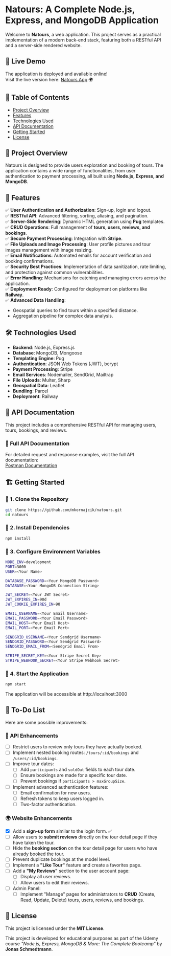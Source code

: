 # Natours: A Complete Node.js, Express, and MongoDB Application

Welcome to **Natours**, a web application. This project serves as a practical implementation of a modern back-end stack, featuring both a RESTful API and a server-side rendered website.

## 🚀 Live Demo

The application is deployed and available online!  
Visit the live version here: [Natours App](https://appnatours.up.railway.app/) 🌍  

## 📌 Table of Contents

- [Project Overview](#-project-overview)
- [Features](#-features)
- [Technologies Used](#%EF%B8%8F-technologies-used)
- [API Documentation](#-api-documentation)
- [Getting Started](#%EF%B8%8F-getting-started)
- [License](#-license)

## 📖 Project Overview

Natours is designed to provide users exploration and booking of tours. The application contains a wide range of functionalities, from user authentication to payment processing, all built using **Node.js, Express, and MongoDB**.

## 🚀 Features

✅ **User Authentication and Authorization**: Sign-up, login and logout.  
✅ **RESTful API**: Advanced filtering, sorting, aliasing, and pagination.  
✅ **Server-Side Rendering**: Dynamic HTML generation using **Pug** templates.  
✅ **CRUD Operations**: Full management of **tours, users, reviews, and bookings**.  
✅ **Secure Payment Processing**: Integration with **Stripe**.  
✅ **File Uploads and Image Processing**: User profile pictures and tour images management with image resizing.  
✅ **Email Notifications**: Automated emails for account verification and booking confirmations.  
✅ **Security Best Practices**: Implementation of data sanitization, rate limiting, and protection against common vulnerabilities.  
✅ **Error Handling**: Mechanisms for catching and managing errors across the application.  
✅ **Deployment Ready**: Configured for deployment on platforms like **Railway**.  
✅ **Advanced Data Handling**:
  - Geospatial queries to find tours within a specified distance.
  - Aggregation pipeline for complex data analysis.

## 🛠️ Technologies Used

- **Backend**: Node.js, Express.js
- **Database**: MongoDB, Mongoose
- **Templating Engine**: Pug
- **Authentication**: JSON Web Tokens (JWT), bcrypt
- **Payment Processing**: Stripe
- **Email Services**: Nodemailer, SendGrid, Mailtrap
- **File Uploads**: Multer, Sharp
- **Geospatial Data**: Leaflet
- **Bundling**: Parcel
- **Deployment**: Railway

## 📖 API Documentation

This project includes a comprehensive RESTful API for managing users, tours, bookings, and reviews.

### 🔗 Full API Documentation  
For detailed request and response examples, visit the full API documentation:  
[Postman Documentation](https://documenter.getpostman.com/view/35992979/2sAYQfDpCw)

## 🏗️ Getting Started

### 🔹 1. Clone the Repository
```bash
git clone https://github.com/mkornajcik/natours.git
cd natours
```
### 🔹 2. Install Dependencies
```bash
npm install
```
### 🔹 3. Configure Environment Variables
```bash
NODE_ENV=development
PORT=3000
USER=<Your Name>

DATABASE_PASSWORD=<Your MongoDB Password>
DATABASE=<Your MongoDB Connection String>

JWT_SECRET=<Your JWT Secret>
JWT_EXPIRES_IN=90d
JWT_COOKIE_EXPIRES_IN=90

EMAIL_USERNAME=<Your Email Username>
EMAIL_PASSWORD=<Your Email Password>
EMAIL_HOST=<Your Email Host>
EMAIL_PORT=<Your Email Port>

SENDGRID_USERNAME=<Your Sendgrid Username>
SENDGRID_PASSWORD=<Your Sendgrid Password>
SENDGRID_EMAIL_FROM=<Sendgrid Email From>

STRIPE_SECRET_KEY=<Your Stripe Secret Key>
STRIPE_WEBHOOK_SECRET=<Your Stripe Webhook Secret>
````
### 🔹 4. Start the Application
```bash
npm start
```
The application will be accessible at http://localhost:3000

## 📝 To-Do List

Here are some possible improvements:

### 🔐 API Enhancements
- [ ] Restrict users to review only tours they have actually booked.
- [ ] Implement nested booking routes: `/tours/:id/bookings` and `/users/:id/bookings`.
- [ ] Improve tour dates:
  - [ ] Add `participants` and `soldOut` fields to each tour date.
  - [ ] Ensure bookings are made for a specific tour date.
  - [ ] Prevent bookings if `participants > maxGroupSize`.
- [ ] Implement advanced authentication features:
  - [ ] Email confirmation for new users.
  - [ ] Refresh tokens to keep users logged in.
  - [ ] Two-factor authentication.

### 🌍 Website Enhancements
- [x] Add a **sign-up form** similar to the login form. ✅
- [ ] Allow users to **submit reviews** directly on the tour detail page if they have taken the tour.
- [ ] Hide the **booking section** on the tour detail page for users who have already booked the tour.
- [ ] Prevent duplicate bookings at the model level.
- [ ] Implement a **"Like Tour"** feature and create a favorites page.
- [ ] Add a **"My Reviews"** section to the user account page:
  - [ ] Display all user reviews.
  - [ ] Allow users to edit their reviews.
- [ ] Admin Panel:
  - [ ] Implement "Manage" pages for administrators to **CRUD** (Create, Read, Update, Delete) tours, users, reviews, and bookings.

## 📝 License

This project is licensed under the **MIT License**. 

This project is developed for educational purposes as part of the Udemy course _"Node.js, Express, MongoDB & More: The Complete Bootcamp"_ by **Jonas Schmedtmann**.

